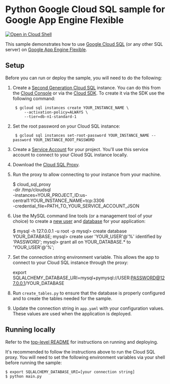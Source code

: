 # Python Google Cloud SQL sample for Google App Engine Flexible

[![Open in Cloud Shell][shell_img]][shell_link]

[shell_img]: http://gstatic.com/cloudssh/images/open-btn.png
[shell_link]: https://console.cloud.google.com/cloudshell/open?git_repo=https://github.com/GoogleCloudPlatform/python-docs-samples&page=editor&open_in_editor=appengine/flexible/cloudsql/README.md

This sample demonstrates how to use [Google Cloud SQL](https://cloud.google.com/sql/) (or any other SQL server) on [Google App Engine Flexible](https://cloud.google.com/appengine).

## Setup

Before you can run or deploy the sample, you will need to do the following:

1. Create a [Second Generation Cloud SQL](https://cloud.google.com/sql/docs/create-instance) instance. You can do this from the [Cloud Console](https://console.developers.google.com) or via the [Cloud SDK](https://cloud.google.com/sdk). To create it via the SDK use the following command:

        $ gcloud sql instances create YOUR_INSTANCE_NAME \
            --activation-policy=ALWAYS \
            --tier=db-n1-standard-1

1. Set the root password on your Cloud SQL instance:

        $ gcloud sql instances set-root-password YOUR_INSTANCE_NAME --password YOUR_INSTANCE_ROOT_PASSWORD

1. Create a [Service Account](https://cloud.google.com/sql/docs/external#createServiceAccount) for your project. You'll use this service account to connect to your Cloud SQL instance locally.

1. Download the [Cloud SQL Proxy](https://cloud.google.com/sql/docs/sql-proxy).

1. Run the proxy to allow connecting to your instance from your machine.

    $ cloud_sql_proxy \
        -dir /tmp/cloudsql \
        -instances=YOUR_PROJECT_ID:us-central1:YOUR_INSTANCE_NAME=tcp:3306 \
        -credential_file=PATH_TO_YOUR_SERVICE_ACCOUNT_JSON

1. Use the MySQL command line tools (or a management tool of your choice) to create a [new user](https://cloud.google.com/sql/docs/create-user) and [database](https://cloud.google.com/sql/docs/create-database) for your application:

    $ mysql -h 127.0.0.1 -u root -p
    mysql> create database YOUR_DATABASE;
    mysql> create user 'YOUR_USER'@'%' identified by 'PASSWORD';
    mysql> grant all on YOUR_DATABASE.* to 'YOUR_USER'@'%';

1. Set the connection string environment variable. This allows the app to connect to your Cloud SQL instance through the proxy:

    export SQLALCHEMY_DATABASE_URI=mysql+pymysql://USER:PASSWORD@127.0.0.1/YOUR_DATABASE

1. Run ``create_tables.py`` to ensure that the database is properly configured and to create the tables needed for the sample.

1. Update the connection string in ``app.yaml`` with your configuration values. These values are used when the application is deployed.

## Running locally

Refer to the [top-level README](../README.md) for instructions on running and deploying.

It's recommended to follow the instructions above to run the Cloud SQL proxy. You will need to set the following environment variables via your shell before running the sample:

    $ export SQLALCHEMY_DATABASE_URI=[your connection string]
    $ python main.py
